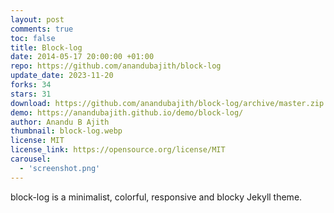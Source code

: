 ```yaml
---
layout: post
comments: true
toc: false
title: Block-log
date: 2014-05-17 20:00:00 +01:00
repo: https://github.com/anandubajith/block-log
update_date: 2023-11-20
forks: 34
stars: 31
download: https://github.com/anandubajith/block-log/archive/master.zip
demo: https://anandubajith.github.io/demo/block-log/
author: Anandu B Ajith
thumbnail: block-log.webp
license: MIT
license_link: https://opensource.org/license/MIT
carousel:
  - 'screenshot.png'
---
```


block-log is a minimalist, colorful, responsive and blocky Jekyll theme.
